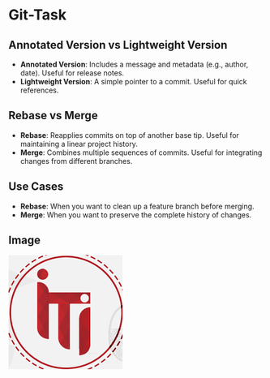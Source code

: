 # Git-Task

## Annotated Version vs Lightweight Version

- **Annotated Version**: Includes a message and metadata (e.g., author, date). Useful for release notes.
- **Lightweight Version**: A simple pointer to a commit. Useful for quick references.

## Rebase vs Merge

- **Rebase**: Reapplies commits on top of another base tip. Useful for maintaining a linear project history.
- **Merge**: Combines multiple sequences of commits. Useful for integrating changes from different branches.

## Use Cases
- **Rebase**: When you want to clean up a feature branch before merging.
- **Merge**: When you want to preserve the complete history of changes.

## Image
![Example Image](/images.png)
